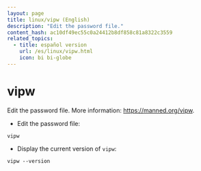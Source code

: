 ```yaml
---
layout: page
title: linux/vipw (English)
description: "Edit the password file."
content_hash: ac10df49ec55c0a24412b8df858c81a8322c3559
related_topics:
  - title: español version
    url: /es/linux/vipw.html
    icon: bi bi-globe
---
```

# vipw

Edit the password file.
More information: <https://manned.org/vipw>.

- Edit the password file:

`vipw`

- Display the current version of `vipw`:

`vipw --version`

